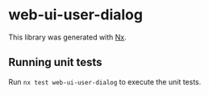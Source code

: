 # web-ui-user-dialog

This library was generated with [Nx](https://nx.dev).

## Running unit tests

Run `nx test web-ui-user-dialog` to execute the unit tests.

